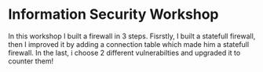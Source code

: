 # Information Security Workshop
 In this workshop I built a firewall in 3 steps. Fisrstly, I built a statefull firewall, then I improved it by adding a connection table which made him a statefull firewall. In the last, i choose 2 different vulnerabilties and upgraded it to counter them!
